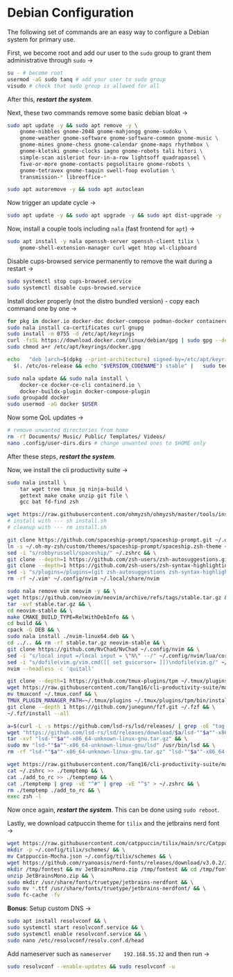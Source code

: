 # Debian Configuration

The following set of commands are an easy way to configure a Debian system for primary use.

First, we become root and add our user to the `sudo` group to grant them administrative through `sudo` &rarr;

```bash
su - # become root
usermod -aG sudo tanq # add your user to sudo group
visudo # check that sudo group is allowed for all
```

After this, ***restart the system***.

Next, these two commands remove some basic debian bloat &rarr;

```bash
sudo apt update -y && sudo apt remove -y \
	gnome-nibbles gnome-2048 gnome-mahjongg gnome-sudoku \
	gnome-weather gnome-software gnome-software-common gnome-music \
	gnome-mines gnome-chess gnome-calendar gnome-maps rhythmbox \
	gnome-klotski gnome-clocks iagno gnome-robots tali hitori \
	simple-scan aisleriot four-in-a-row lightsoff quadrapassel \
	five-or-more gnome-contacts pegsolitaire gnome-robots \
	gnome-tetravex gnome-taquin swell-foop evolution \
	transmission-* libreoffice-*
```

```bash
sudo apt autoremove -y && sudo apt autoclean
```

Now trigger an update cycle &rarr;

```bash
sudo apt update -y && sudo apt upgrade -y && sudo apt dist-upgrade -y
```

Now, install a couple tools including `nala` (fast frontend for `apt`) &rarr;

```bash
sudo apt install -y nala openssh-server openssh-client tilix \
	gnome-shell-extension-manager curl wget htop wl-clipboard
```

Disable cups-browsed service permanently to remove the wait during a restart &rarr;

```bash
sudo systemctl stop cups-browsed.service
sudo systemctl disable cups-browsed.service
```

Install docker properly (not the distro bundled version) - copy each command one by one &rarr;

```bash
for pkg in docker.io docker-doc docker-compose podman-docker containerd runc; do sudo apt remove $pkg; done
sudo nala install ca-certificates curl gnupg
sudo install -m 0755 -d /etc/apt/keyrings
curl -fsSL https://download.docker.com/linux/debian/gpg | sudo gpg --dearmor -o /etc/apt/keyrings/docker.gpg
sudo chmod a+r /etc/apt/keyrings/docker.gpg

echo   "deb [arch=$(dpkg --print-architecture) signed-by=/etc/apt/keyrings/docker.gpg] https://download.docker.com/linux/debian \
  $(. /etc/os-release && echo "$VERSION_CODENAME") stable" |   sudo tee /etc/apt/sources.list.d/docker.list > /dev/null

sudo nala update && sudo nala install \
	docker-ce docker-ce-cli containerd.io \
	docker-buildx-plugin docker-compose-plugin
sudo groupadd docker
sudo usermod -aG docker $USER
```

Now some QoL updates &rarr;

```bash
# remove unwanted directories from home
rm -rf Documents/ Music/ Public/ Templates/ Videos/
nano .config/user-dirs.dirs # change unwanted ones to $HOME only
```

After these steps, ***restart the system***.

Now, we install the cli productivity suite &rarr;

```bash
sudo nala install \
	tar wget tree tmux jq ninja-build \
	gettext make cmake unzip git file \
	gcc bat fd-find zsh
```

```bash
wget https://raw.githubusercontent.com/ohmyzsh/ohmyzsh/master/tools/install.sh 2>/dev/null
# install with --- sh install.sh
# cleanup with --- rm install.sh
```

```bash
git clone https://github.com/spaceship-prompt/spaceship-prompt.git ~/.oh-my-zsh/custom/themes/spaceship-prompt --depth=1 && \
ln -s ~/.oh-my-zsh/custom/themes/spaceship-prompt/spaceship.zsh-theme ~/.oh-my-zsh/custom/themes/spaceship.zsh-theme && \
sed -i "s/robbyrussell/spaceship/" ~/.zshrc && \
git clone --depth=1 https://github.com/zsh-users/zsh-autosuggestions.git ~/.oh-my-zsh/custom/plugins/zsh-autosuggestions && \
git clone --depth=1 https://github.com/zsh-users/zsh-syntax-highlighting.git ~/.oh-my-zsh/custom/plugins/zsh-syntax-highlighting && \
sed -i "s/plugins=/plugins=(git zsh-autosuggestions zsh-syntax-highlighting) #/" ~/.zshrc && \
rm -rf ~/.vim* ~/.config/nvim ~/.local/share/nvim
```

```bash
sudo nala remove vim neovim -y && \
wget https://github.com/neovim/neovim/archive/refs/tags/stable.tar.gz && \
tar -xvf stable.tar.gz && \
cd neovim-stable && \
make CMAKE_BUILD_TYPE=RelWithDebInfo && \
cd build && \
cpack -G DEB && \
sudo nala install ./nvim-linux64.deb && \
cd ../.. && rm -rf stable.tar.gz neovim-stable && \
git clone https://github.com/NvChad/NvChad ~/.config/nvim && \
sed -i "s/local input =/local input = \"N\" --/" ~/.config/nvim/lua/core/bootstrap.lua && \
sed -i "s/dofile(vim.g/vim.cmd([[ set guicursor= ]])\ndofile(vim.g/" ~/.config/nvim/init.lua && \
nvim --headless -c 'quitall'
```

```bash
git clone --depth=1 https://github.com/tmux-plugins/tpm ~/.tmux/plugins/tpm && \
wget https://raw.githubusercontent.com/Tanq16/cli-productivity-suite/master/tmuxconf && \
mv tmuxconf ~/.tmux.conf && \
TMUX_PLUGIN_MANAGER_PATH=~/.tmux/plugins ~/.tmux/plugins/tpm/bin/install_plugins && \
git clone --depth 1 https://github.com/junegunn/fzf.git ~/.fzf && \
~/.fzf/install --all
```

```bash
a=$(curl -L -s https://github.com/lsd-rs/lsd/releases/ | grep -oE "tag.+\"" | cut -d '/' -f2 | grep -vE "^[^v]" | cut -d "\"" -f1 | head -n 1) && \
wget "https://github.com/lsd-rs/lsd/releases/download/$a/lsd-""$a""-x86_64-unknown-linux-gnu.tar.gz" && \
tar -xvf "lsd-""$a""-x86_64-unknown-linux-gnu.tar.gz" && \
sudo mv "lsd-""$a""-x86_64-unknown-linux-gnu/lsd" /usr/bin/lsd && \
rm -rf "lsd-""$a""-x86_64-unknown-linux-gnu.tar.gz" "lsd-""$a""-x86_64-unknown-linux-gnu"
```

```bash
wget https://raw.githubusercontent.com/Tanq16/cli-productivity-suite/master/add_to_rc && \
cat ~/.zshrc >> ./temptemp && \
cat ./add_to_rc >> ./temptemp && \
cat ./temptemp | grep -vE "^#" | grep -vE "^$" > ~/.zshrc && \
rm ./temptemp ./add_to_rc && \
exec zsh -l
```

Now once again, ***restart the system***. This can be done using `sudo reboot`.

Lastly, we download catpuccin theme for `tilix` and the jetbrains nerd font &rarr;

```bash
wget https://raw.githubusercontent.com/catppuccin/tilix/main/src/Catppuccin-Mocha.json && \
mkdir -p ~/.config/tilix/schemes/ && \
mv Catppuccin-Mocha.json ~/.config/tilix/schemes && \
wget https://github.com/ryanoasis/nerd-fonts/releases/download/v3.0.2/JetBrainsMono.zip && \
mkdir /tmp/fontest && mv JetBrainsMono.zip /tmp/fontest && cd /tmp/fontest && \
unzip JetBrainsMono.zip && \
sudo mkdir /usr/share/fonts/truetype/jetbrains-nerdfont && \
sudo mv *.ttf /usr/share/fonts/truetype/jetbrains-nerdfont/ && \
sudo fc-cache -fv
```

**Bonus**: Setup custom DNS &rarr;

```bash
sudo apt install resolvconf && \
sudo systemctl start resolvconf.service && \
sudo systemctl enable resolvconf.service && \
sudo nano /etc/resolvconf/resolv.conf.d/head
```

Add nameserver such as `nameserver    192.168.55.32` and then run &rarr;

```bash
sudo resolvconf --enable-updates && sudo resolvconf -u
```
